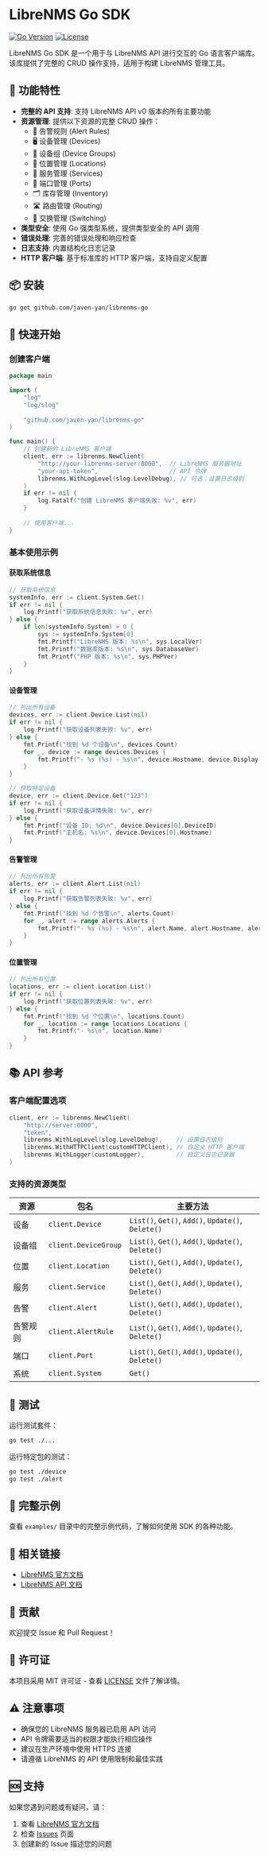 # LibreNMS Go SDK

[![Go Version](https://img.shields.io/badge/Go-1.21+-blue.svg)](https://golang.org/)
[![License](https://img.shields.io/badge/License-MIT-green.svg)](LICENSE)

LibreNMS Go SDK 是一个用于与 LibreNMS API 进行交互的 Go 语言客户端库。该库提供了完整的 CRUD 操作支持，适用于构建 LibreNMS 管理工具。

## 🚀 功能特性

- **完整的 API 支持**: 支持 LibreNMS API v0 版本的所有主要功能
- **资源管理**: 提供以下资源的完整 CRUD 操作：
  - 🚨 告警规则 (Alert Rules)
  - 🖥️ 设备管理 (Devices)
  - 👥 设备组 (Device Groups)
  - 📍 位置管理 (Locations)
  - 🔧 服务管理 (Services)
  - 🔌 端口管理 (Ports)
  - 🗂️ 库存管理 (Inventory)
  - 🛣️ 路由管理 (Routing)
  - 🔀 交换管理 (Switching)
- **类型安全**: 使用 Go 强类型系统，提供类型安全的 API 调用
- **错误处理**: 完善的错误处理和响应检查
- **日志支持**: 内置结构化日志记录
- **HTTP 客户端**: 基于标准库的 HTTP 客户端，支持自定义配置

## 📦 安装

```bash
go get github.com/javen-yan/librenms-go
```

## 🔧 快速开始

### 创建客户端

```go
package main

import (
    "log"
    "log/slog"
    
    "github.com/javen-yan/librenms-go"
)

func main() {
    // 创建新的 LibreNMS 客户端
    client, err := librenms.NewClient(
        "http://your-librenms-server:8000",  // LibreNMS 服务器地址
        "your-api-token",                    // API 令牌
        librenms.WithLogLevel(slog.LevelDebug), // 可选：设置日志级别
    )
    if err != nil {
        log.Fatalf("创建 LibreNMS 客户端失败: %v", err)
    }
    
    // 使用客户端...
}
```

### 基本使用示例

#### 获取系统信息

```go
// 获取系统信息
systemInfo, err := client.System.Get()
if err != nil {
    log.Printf("获取系统信息失败: %v", err)
} else {
    if len(systemInfo.System) > 0 {
        sys := systemInfo.System[0]
        fmt.Printf("LibreNMS 版本: %s\n", sys.LocalVer)
        fmt.Printf("数据库版本: %s\n", sys.DatabaseVer)
        fmt.Printf("PHP 版本: %s\n", sys.PHPVer)
    }
}
```

#### 设备管理

```go
// 列出所有设备
devices, err := client.Device.List(nil)
if err != nil {
    log.Printf("获取设备列表失败: %v", err)
} else {
    fmt.Printf("找到 %d 个设备\n", devices.Count)
    for _, device := range devices.Devices {
        fmt.Printf("- %s (%s) - %s\n", device.Hostname, device.Display, device.OS)
    }
}

// 获取特定设备
device, err := client.Device.Get("123")
if err != nil {
    log.Printf("获取设备详情失败: %v", err)
} else {
    fmt.Printf("设备 ID: %d\n", device.Devices[0].DeviceID)
    fmt.Printf("主机名: %s\n", device.Devices[0].Hostname)
}
```

#### 告警管理

```go
// 列出所有告警
alerts, err := client.Alert.List(nil)
if err != nil {
    log.Printf("获取告警列表失败: %v", err)
} else {
    fmt.Printf("找到 %d 个告警\n", alerts.Count)
    for _, alert := range alerts.Alerts {
        fmt.Printf("- %s (%s) - %s\n", alert.Name, alert.Hostname, alert.Severity)
    }
}
```

#### 位置管理

```go
// 列出所有位置
locations, err := client.Location.List()
if err != nil {
    log.Printf("获取位置列表失败: %v", err)
} else {
    fmt.Printf("找到 %d 个位置\n", locations.Count)
    for _, location := range locations.Locations {
        fmt.Printf("- %s\n", location.Name)
    }
}
```

## 📚 API 参考

### 客户端配置选项

```go
client, err := librenms.NewClient(
    "http://server:8000",
    "token",
    librenms.WithLogLevel(slog.LevelDebug),    // 设置日志级别
    librenms.WithHTTPClient(customHTTPClient), // 自定义 HTTP 客户端
    librenms.WithLogger(customLogger),         // 自定义日志记录器
)
```

### 支持的资源类型

| 资源 | 包名 | 主要方法 |
|------|------|----------|
| 设备 | `client.Device` | `List()`, `Get()`, `Add()`, `Update()`, `Delete()` |
| 设备组 | `client.DeviceGroup` | `List()`, `Get()`, `Add()`, `Update()`, `Delete()` |
| 位置 | `client.Location` | `List()`, `Get()`, `Add()`, `Update()`, `Delete()` |
| 服务 | `client.Service` | `List()`, `Get()`, `Add()`, `Update()`, `Delete()` |
| 告警 | `client.Alert` | `List()`, `Get()`, `Add()`, `Update()`, `Delete()` |
| 告警规则 | `client.AlertRule` | `List()`, `Get()`, `Add()`, `Update()`, `Delete()` |
| 端口 | `client.Port` | `List()`, `Get()`, `Add()`, `Update()`, `Delete()` |
| 系统 | `client.System` | `Get()` |

## 🧪 测试

运行测试套件：

```bash
go test ./...
```

运行特定包的测试：

```bash
go test ./device
go test ./alert
```

## 📖 完整示例

查看 `examples/` 目录中的完整示例代码，了解如何使用 SDK 的各种功能。

## 🔗 相关链接

- [LibreNMS 官方文档](https://docs.librenms.org/)
- [LibreNMS API 文档](https://docs.librenms.org/API/)

## 🤝 贡献

欢迎提交 Issue 和 Pull Request！

## 📄 许可证

本项目采用 MIT 许可证 - 查看 [LICENSE](LICENSE) 文件了解详情。

## ⚠️ 注意事项

- 确保您的 LibreNMS 服务器已启用 API 访问
- API 令牌需要适当的权限才能执行相应操作
- 建议在生产环境中使用 HTTPS 连接
- 请遵循 LibreNMS 的 API 使用限制和最佳实践

## 🆘 支持

如果您遇到问题或有疑问，请：

1. 查看 [LibreNMS 官方文档](https://docs.librenms.org/)
2. 检查 [Issues](https://github.com/javen-yan/librenms-go/issues) 页面
3. 创建新的 Issue 描述您的问题
